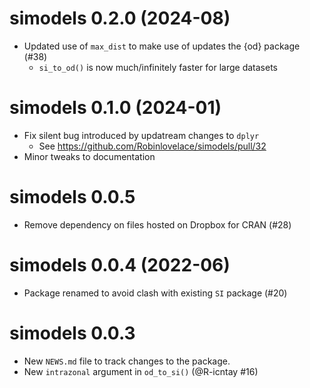 # simodels 0.2.0 (2024-08)

* Updated use of `max_dist` to make use of updates the {od} package (#38)
  * `si_to_od()` is now much/infinitely faster for large datasets

# simodels 0.1.0 (2024-01)

* Fix silent bug introduced by updatream changes to `dplyr`
  * See https://github.com/Robinlovelace/simodels/pull/32
* Minor tweaks to documentation

# simodels 0.0.5

* Remove dependency on files hosted on Dropbox for CRAN (#28)

# simodels 0.0.4 (2022-06)

* Package renamed to avoid clash with existing `SI` package (#20)

# simodels 0.0.3

* New `NEWS.md` file to track changes to the package.
* New `intrazonal` argument in `od_to_si()` (@R-icntay #16)

